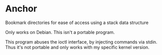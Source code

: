 # Anchor
Bookmark directories for ease of access using a stack data structure

Only works on Debian. This isn't a portable program.

This program abuses the ioctl interface, by injecting commands via stdin. Thus it's not portable and only works with my specific kernel version.
